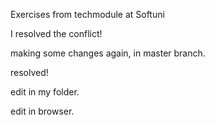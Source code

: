 
Exercises from techmodule at Softuni

I resolved the conflict!


making some changes again, in master branch.

resolved!


edit in my folder.

edit in browser.

